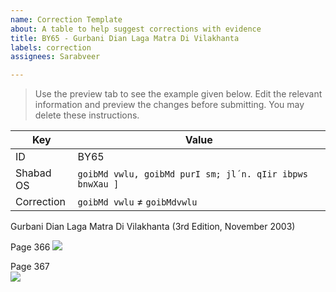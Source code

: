 ```yaml
---
name: Correction Template
about: A table to help suggest corrections with evidence
title: BY65 - Gurbani Dian Laga Matra Di Vilakhanta
labels: correction
assignees: Sarabveer

---
```


> Use the preview tab to see the example given below. Edit the relevant information and preview the changes before submitting. You may delete these instructions.

| Key              | Value |
| ---------------- | -------- |
| ID                 | BY65 |
| Shabad OS  | `goibMd vwlu, goibMd purI sm; jl´n. qIir ibpws bnwXau ]` |
| Correction    | `goibMd vwlu` ≠ `goibMdvwlu`  |

Gurbani Dian Laga Matra Di Vilakhanta (3rd Edition, November 2003)

Page 366
![](https://i.imgur.com/GcVYt8h.jpg)

Page 367   
![](https://i.imgur.com/0z7Q4gd.jpg)
